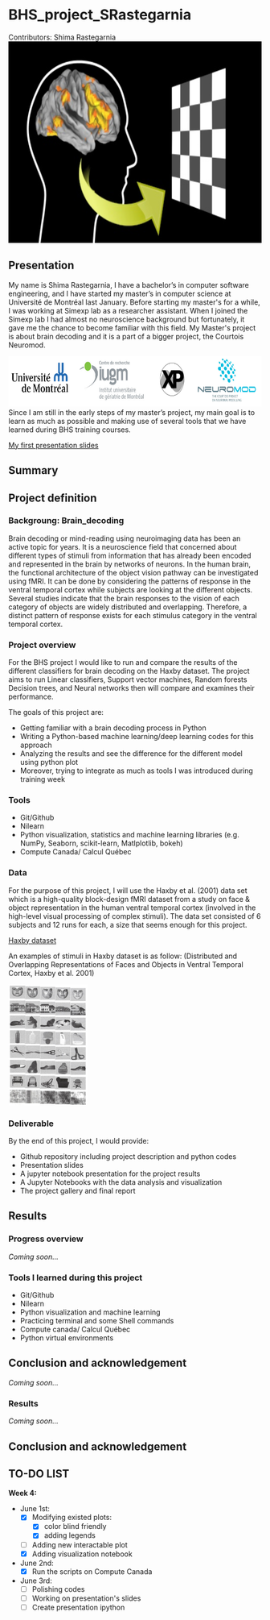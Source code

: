 # BHS_project_SRastegarnia
Contributors: Shima Rastegarnia
<img src="Images/Brain_decoding.png" width="1000" height="400">

## Presentation
My name is Shima Rastegarnia, I have a bachelor’s in computer software engineering, and I have started my master’s in computer science at Université de Montréal last January. Before starting my master's for a while, I was working at Simexp lab as a researcher assistant. When I joined the Simexp lab I had almost no neuroscience background but fortunately, it gave me the chance to become familiar with this field. My Master's project is about brain decoding and it is a part of a bigger project, the Courtois Neuromod. 

<img src="Images/logo.png" width="1000" height="100"> 
Since I am still in the early steps of my master’s project, my main goal is to learn as much as possible and making use of several tools that we have learned during BHS training courses.

[My first presentation slides](https://drive.google.com/open?id=1ABaOXwWPks8xB28OlkiwDvqx7D0B2htQ)

## Summary

## Project definition
### Backgroung: Brain_decoding
Brain decoding or mind-reading using neuroimaging data has been an active topic for years. It is a neuroscience field that concerned about different types of stimuli from information that has already been encoded and represented in the brain by networks of neurons. 
In the human brain, the functional architecture of the object vision pathway can be investigated using fMRI.
It can be done by considering the patterns of response in the ventral temporal cortex while subjects are looking at the different objects. Several studies indicate that the brain responses to the vision of each category of objects are widely distributed and overlapping. Therefore, a distinct pattern of response exists for each stimulus category in the ventral temporal cortex.

### Project overview
For the BHS project I would like to run and compare the results of the different classifiers for brain decoding on the Haxby dataset.
The project aims to run Linear classifiers, Support vector machines, Random forests Decision trees, and Neural networks then will compare and examines their performance.

The goals of this project are:

*	Getting familiar with a brain decoding process in Python
*	Writing a Python-based machine learning/deep learning codes for this approach
*	Analyzing the results and see the difference for the different model using python plot
*	Moreover, trying to integrate as much as tools I was introduced during training week

### Tools
*	Git/Github
*	Nilearn
*	Python visualization, statistics and machine learning libraries (e.g. NumPy, Seaborn, scikit-learn, Matlplotlib, bokeh)
* Compute Canada/ Calcul Québec


### Data
For the purpose of this project, I will use the Haxby et al. (2001) data set which is a high-quality block-design fMRI dataset from a study on face & object representation in the human ventral temporal cortex (involved in the high-level visual processing of complex stimuli). The data set consisted of 6 subjects and 12 runs for each, a size that seems enough for this project.

[Haxby dataset](http://data.pymvpa.org/datasets/haxby2001/)

An examples of stimuli in Haxby dataset is as follow: (Distributed and Overlapping Representations of Faces and Objects in Ventral Temporal Cortex, Haxby et al. 2001)

<img src="Images/Haxby_stimuli.png" width="157" height="240">


### Deliverable
By the end of this project, I would provide:

*	Github repository including project description and python codes
*	Presentation slides
*	A jupyter notebook presentation for the project results
* A Jupyter Notebooks with the data analysis and visualization
*	The project gallery and final report

## Results
### Progress overview
*Coming soon...*
### Tools I learned during this project
*	Git/Github
*	Nilearn
*	Python visualization and machine learning
* Practicing terminal and some Shell commands
* Compute canada/ Calcul Québec
*	Python virtual environments

## Conclusion and acknowledgement
*Coming soon...*

### Results
*Coming soon...*

## Conclusion and acknowledgement

## TO-DO LIST
**Week 4:**
* June 1st:  
  - [x] Modifying existed plots: 
    - [x] color blind friendly
    - [x] adding legends
  - [ ] Adding new interactable plot
  - [x] Adding visualization notebook
  
* June 2nd: 
  - [x] Run the scripts on Compute Canada

* June 3rd:
  - [ ] Polishing codes
  - [ ] Working on presentation's slides
  - [ ] Create presentation ipython
